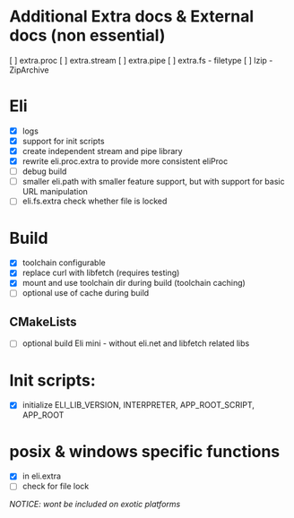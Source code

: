 # Additional Extra docs & External docs (non essential)
[ ] extra.proc
[ ] extra.stream
[ ] extra.pipe
[ ] extra.fs - filetype
[ ] lzip - ZipArchive

# Eli
* [x] logs 
* [x] support for init scripts
* [x] create independent stream and pipe library
* [x] rewrite eli.proc.extra to provide more consistent eliProc
* [ ] debug build
* [ ] smaller eli.path with smaller feature support, but with support for basic URL manipulation
* [ ] eli.fs.extra check whether file is locked

# Build 
* [x] toolchain configurable
* [x] replace curl with libfetch (requires testing)
* [x] mount and use toolchain dir during build (toolchain caching)
* [ ] optional use of cache during build

## CMakeLists 
* [ ] optional build Eli mini - without eli.net and libfetch related libs 

# Init scripts:
* [x] initialize ELI_LIB_VERSION, INTERPRETER, APP_ROOT_SCRIPT, APP_ROOT

# posix & windows specific functions
* [x] in eli.extra
* [ ] check for file lock

*NOTICE: wont be included on exotic platforms*